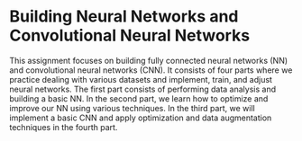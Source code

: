 # Building Neural Networks and Convolutional Neural Networks

This assignment focuses on building fully connected neural networks (NN) and convolutional neural networks (CNN). It consists of four parts where we practice dealing with various datasets and implement, train, and adjust neural networks. The first part consists of performing data analysis and building a basic NN. In the second part, we learn how to optimize and improve our NN using various techniques. In the third part, we will implement a basic CNN and apply optimization and data augmentation techniques in the fourth part.

